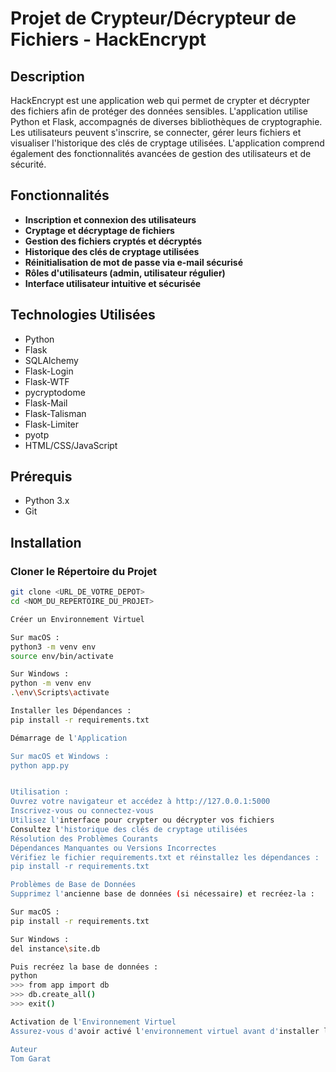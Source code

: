 # Projet de Crypteur/Décrypteur de Fichiers - HackEncrypt

## Description
HackEncrypt est une application web qui permet de crypter et décrypter des fichiers afin de protéger des données sensibles. L'application utilise Python et Flask, accompagnés de diverses bibliothèques de cryptographie. Les utilisateurs peuvent s'inscrire, se connecter, gérer leurs fichiers et visualiser l'historique des clés de cryptage utilisées. L'application comprend également des fonctionnalités avancées de gestion des utilisateurs et de sécurité.

## Fonctionnalités
- **Inscription et connexion des utilisateurs**
- **Cryptage et décryptage de fichiers**
- **Gestion des fichiers cryptés et décryptés**
- **Historique des clés de cryptage utilisées**
- **Réinitialisation de mot de passe via e-mail sécurisé**
- **Rôles d'utilisateurs (admin, utilisateur régulier)**
- **Interface utilisateur intuitive et sécurisée**

## Technologies Utilisées
- Python
- Flask
- SQLAlchemy
- Flask-Login
- Flask-WTF
- pycryptodome
- Flask-Mail
- Flask-Talisman
- Flask-Limiter
- pyotp
- HTML/CSS/JavaScript

## Prérequis
- Python 3.x
- Git

## Installation

### Cloner le Répertoire du Projet
```bash
git clone <URL_DE_VOTRE_DEPOT>
cd <NOM_DU_REPERTOIRE_DU_PROJET>

Créer un Environnement Virtuel

Sur macOS :
python3 -m venv env
source env/bin/activate

Sur Windows :
python -m venv env
.\env\Scripts\activate

Installer les Dépendances :
pip install -r requirements.txt

Démarrage de l'Application

Sur macOS et Windows :
python app.py


Utilisation :
Ouvrez votre navigateur et accédez à http://127.0.0.1:5000
Inscrivez-vous ou connectez-vous
Utilisez l'interface pour crypter ou décrypter vos fichiers
Consultez l'historique des clés de cryptage utilisées
Résolution des Problèmes Courants
Dépendances Manquantes ou Versions Incorrectes
Vérifiez le fichier requirements.txt et réinstallez les dépendances :
pip install -r requirements.txt

Problèmes de Base de Données
Supprimez l'ancienne base de données (si nécessaire) et recréez-la :

Sur macOS :
pip install -r requirements.txt

Sur Windows :
del instance\site.db

Puis recréez la base de données :
python
>>> from app import db
>>> db.create_all()
>>> exit()

Activation de l'Environnement Virtuel
Assurez-vous d'avoir activé l'environnement virtuel avant d'installer les dépendances ou de lancer l'application.

Auteur
Tom Garat